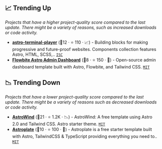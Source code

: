 ## 📈 Trending Up

_Projects that have a higher project-quality score compared to the last update. There might be a variety of reasons, such as increased downloads or code activity._

- <b><a href="https://github.com/JulianCataldo/web-garden">astro-terminal-player</a></b> (🥇12 ·  ⭐ 110 · 📈) - Building blocks for making progressive and future-proof websites. Components collection features Astro, HTML, SCSS,.. <code><a href="http://bit.ly/3hkKRql">ISC</a></code>
- <b><a href="https://github.com/themesberg/flowbite-astro-admin-dashboard">Flowbite Astro Admin Dashboard</a></b> (🥇8 ·  ⭐ 150 · 🐣) - Open-source admin dashboard template built with Astro, Flowbite, and Tailwind CSS. <code><a href="http://bit.ly/34MBwT8">MIT</a></code>

## 📉 Trending Down

_Projects that have a lower project-quality score compared to the last update. There might be a variety of reasons such as decreased downloads or code activity._

- <b><a href="https://github.com/onwidget/astrowind">AstroWind</a></b> (🥇21 ·  ⭐ 1.2K · 📉) - AstroWind: A free template using Astro 2.0 and Tailwind CSS. Astro starter theme. <code><a href="http://bit.ly/34MBwT8">MIT</a></code>
- <b><a href="https://github.com/zeon-studio/astroplate">Astroplate</a></b> (🥉10 ·  ⭐ 100 · 🐣) - Astroplate is a free starter template built with Astro, TailwindCSS & TypeScript providing everything you need to.. <code><a href="http://bit.ly/34MBwT8">MIT</a></code>

